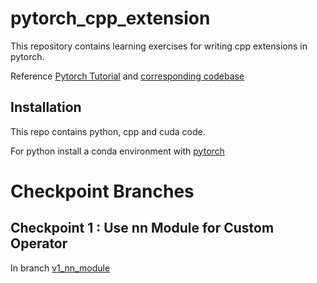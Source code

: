 # pytorch_cpp_extension
This repository contains learning exercises for writing cpp extensions in pytorch.  

Reference [Pytorch Tutorial](https://pytorch.org/tutorials/advanced/cpp_extension.html#custom-c-and-cuda-extensions) and [corresponding codebase](https://github.com/pytorch/extension-cpp)

## Installation

This repo contains python, cpp and cuda code.

For python install a conda environment with [pytorch](https://pytorch.org/) 

# Checkpoint Branches

## Checkpoint 1 : Use nn Module for Custom Operator

In branch [v1_nn_module](https://github.com/sahamrit/pytorch_cpp_extension/tree/v1_nn_module)



